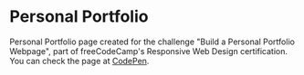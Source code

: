 # Personal Portfolio

Personal Portfolio page created for the challenge "Build a Personal Portfolio Webpage", part of freeCodeCamp's Responsive Web Design certification.
You can check the page at [CodePen](https://codepen.io/mapocalypse/full/dyMevLd).

